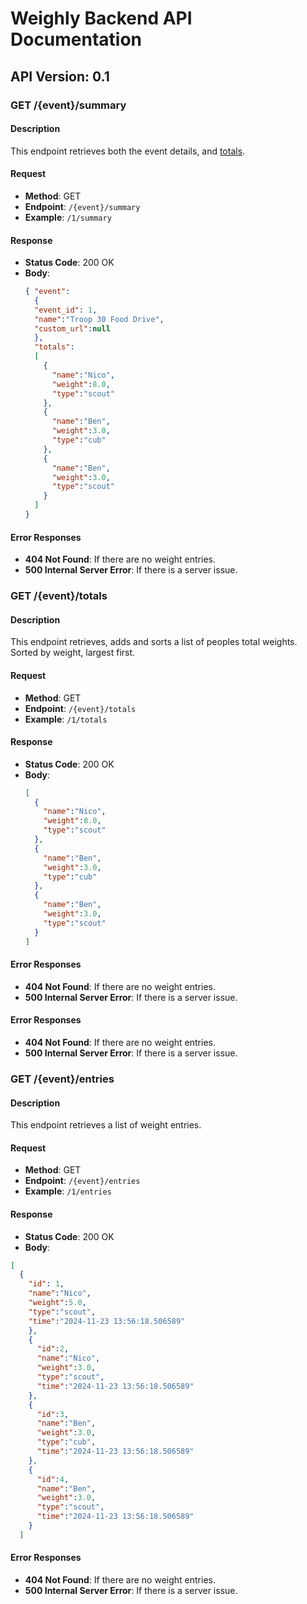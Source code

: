# Weighly Backend API Documentation

## API Version: 0.1

### GET /{event}/summary

#### Description
This endpoint retrieves both the event details, and [totals](#get-event-totals).

#### Request
- **Method**: GET
- **Endpoint**: `/{event}/summary`
- **Example**: `/1/summary`

#### Response
- **Status Code**: 200 OK
- **Body**:
  ```json
  { "event": 
    {
    "event_id": 1,
    "name":"Troop 30 Food Drive",
    "custom_url":null 
    },
    "totals": 
    [ 
      {
        "name":"Nico",
        "weight":8.0,
        "type":"scout"
      },
      {
        "name":"Ben",
        "weight":3.0,
        "type":"cub"
      },
      {
        "name":"Ben",
        "weight":3.0,
        "type":"scout"
      }
    ]
  }
  ```

#### Error Responses
- **404 Not Found**: If there are no weight entries.
- **500 Internal Server Error**: If there is a server issue.

### GET /{event}/totals

#### Description
This endpoint retrieves, adds and sorts a list of peoples total weights. Sorted by weight, largest first.

#### Request
- **Method**: GET
- **Endpoint**: `/{event}/totals`
- **Example**: `/1/totals`

#### Response
- **Status Code**: 200 OK
- **Body**:
  ```json
  [ 
    {
      "name":"Nico",
      "weight":8.0,
      "type":"scout"
    },
    {
      "name":"Ben",
      "weight":3.0,
      "type":"cub"
    },
    {
      "name":"Ben",
      "weight":3.0,
      "type":"scout"
    }
  ]
  ```

#### Error Responses
- **404 Not Found**: If there are no weight entries.
- **500 Internal Server Error**: If there is a server issue.

#### Error Responses
- **404 Not Found**: If there are no weight entries.
- **500 Internal Server Error**: If there is a server issue.

### GET /{event}/entries

#### Description
This endpoint retrieves a list of weight entries.

#### Request
- **Method**: GET
- **Endpoint**: `/{event}/entries`
- **Example**: `/1/entries`

#### Response
- **Status Code**: 200 OK
- **Body**:
```json
[
  {
    "id": 1,
    "name":"Nico",
    "weight":5.0,
    "type":"scout",
    "time":"2024-11-23 13:56:18.506589"
    },
    {
      "id":2,
      "name":"Nico",
      "weight":3.0,
      "type":"scout",
      "time":"2024-11-23 13:56:18.506589"
    },
    {
      "id":3,
      "name":"Ben",
      "weight":3.0,
      "type":"cub",
      "time":"2024-11-23 13:56:18.506589"
    },
    {
      "id":4,
      "name":"Ben",
      "weight":3.0,
      "type":"scout",
      "time":"2024-11-23 13:56:18.506589"
    }
  ]
```

#### Error Responses
- **404 Not Found**: If there are no weight entries.
- **500 Internal Server Error**: If there is a server issue.
